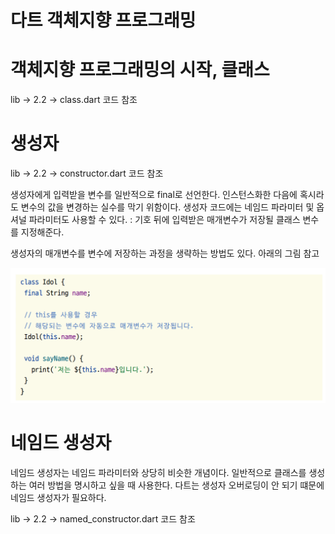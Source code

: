 # **다트 객체지향 프로그래밍**  
# **객체지향 프로그래밍의 시작, 클래스**  
lib -> 2.2 -> class.dart 코드 참조  
  
# **생성자**  
lib -> 2.2 -> constructor.dart 코드 참조  
  
생성자에게 입력받을 변수를 일반적으로 final로 선언한다. 인스턴스화한 다음에 혹시라도 변수의 값을 변경하는 실수를 막기 
위함이다. 생성자 코드에는 네임드 파라미터 및 옵셔널 파라미터도 사용할 수 있다. : 기호 뒤에 입력받은 매개변수가 저장될 
클래스 변수를 지정해준다.  
  
생성자의 매개변수를 변수에 저장하는 과정을 생략하는 방법도 있다. 아래의 그림 참고  
  
![img.png](image/img.png)  
  
# **네임드 생성자**  
네임드 생성자는 네임드 파라미터와 상당히 비슷한 개념이다. 일반적으로 클래스를 생성하는 여러 방법을 명시하고 싶을 때 사용한다. 
다트는 생성자 오버로딩이 안 되기 떄문에 네임드 생성자가 필요하다.  
   
lib -> 2.2 -> named_constructor.dart 코드 참조  
  

